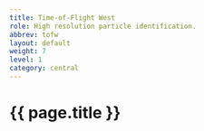 ```yaml
---
title: Time-of-Flight West
role: High resolution particle identification.
abbrev: tofw
layout: default
weight: 7
level: 1
category: central
---
```

# {{ page.title }}
